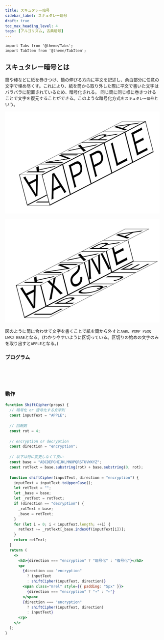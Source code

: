 ```yaml
---
title: スキュタレー暗号
sidebar_label: スキュタレー暗号
draft: true
toc_max_heading_level: 4
tags: [アルゴリズム, 古典暗号]
---
```


```mdx-code-block
import Tabs from '@theme/Tabs';
import TabItem from '@theme/TabItem';
```

## スキュタレー暗号とは

筒や棒などに紙を巻きつけ、筒の伸びる方向に平文を記述し、余白部分に任意の文字で埋め尽くす。これにより、紙を筒から取り外した際に平文で書いた文字はバラバラに配置されているため、暗号化される。
同じ筒に同じ様に巻きつけることで文字を復元することができる。このような暗号化方式を`スキュタレー暗号`という。

![イメージ図](/img/png/Cryptography/classical-cipher/scythia-cipher/scythia-cipher-1.png "スキュタレー暗号 イメージ1")

![イメージ図](/img/png/Cryptography/classical-cipher/scythia-cipher/scythia-cipher-2.png "スキュタレー暗号 イメージ2")

図のように筒に合わせて文字を書くことで紙を筒から外すと`AAKL PXMP PSXQ LWRJ EEAE`となる。(わかりやすいように区切っている。区切りの始めの文字のみを取り出すと`APPLE`となる。)

### プログラム

<Tabs groupId="code">
<TabItem value="python" label="Python" default>

```python title="scythia-cipher.py"

```

</TabItem>
  <TabItem value="C++" label="C++">

```cpp title="scythia-cipher.cpp"

```

  </TabItem>
  <TabItem value="C#" label="C#">

```csharp title="scythia-cipher.cs"

```

  </TabItem>
  <TabItem value="Rust" label="Rust">

```rust title="scythia-cipher.rs"

```

  </TabItem>
  <TabItem value="JavaScript" label="JavaScript">

```js title="scythia-cipher.js"

```

  </TabItem>
</Tabs>

### 動作

```jsx live
function ShiftCipher(props) {
  // 暗号化 or 復号化する文字列
  const inputText = "APPLE";

  // 回転数
  const rot = 4;

  // encryption or decryption
  const direction = "encryption";

  // 以下は特に変更しなくて良い
  const base = "ABCDEFGHIJKLMNOPQRSTUVWXYZ";
  const rotText = base.substring(rot) + base.substring(0, rot);

  function shiftCipher(inputText, direction = "encryption") {
    inputText = inputText.toUpperCase();
    let retText = "";
    let _base = base;
    let _rotText = rotText;
    if (direction == "decryption") {
      _rotText = base;
      _base = rotText;
    }
    for (let i = 0; i < inputText.length; ++i) {
      retText += _rotText[_base.indexOf(inputText[i])];
    }
    return retText;
  }
  return (
    <>
      <h3>{direction === "encryption" ? "暗号化" : "復号化"}</h3>
      <p>
        {direction === "encryption"
          ? inputText
          : shiftCipher(inputText, direction)}
        <span class="mrel" style={{ padding: "5px" }}>
          {direction === "encryption" ? "→" : "←"}
        </span>
        {direction === "encryption"
          ? shiftCipher(inputText, direction)
          : inputText}
      </p>
    </>
  );
}
```

